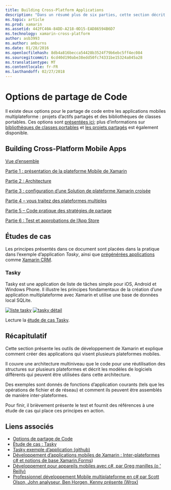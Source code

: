 ```yaml
---
title: Building Cross-Platform Applications
description: "Dans un résumé plus de six parties, cette section décrit comment créer des applications à l’aide de la plateforme de développement Xamarin – permet de comprendre comment Xamarin fonctionne à la conception d’applications mobiles et de test et de déploiement pour les magasins d’applications différentes."
ms.topic: article
ms.prod: xamarin
ms.assetid: 442FC40A-84DD-A218-0D15-EAD86594B6D7
ms.technology: xamarin-cross-platform
author: asb3993
ms.author: amburns
ms.date: 01/28/2016
ms.openlocfilehash: 8db4a816becca54428b3524f79b6ebc5ff4ec084
ms.sourcegitcommit: 6cd40d190abe38edd50fc74331be15324a845a28
ms.translationtype: MT
ms.contentlocale: fr-FR
ms.lasthandoff: 02/27/2018
---
```

# <a name="sharing-code-options"></a>Options de partage de Code

Il existe deux options pour le partage de code entre les applications mobiles multiplateforme : projets d’actifs partagés et des bibliothèques de classes portables. Ces options sont [présentées ici](~/cross-platform/app-fundamentals/code-sharing.md); plus d’informations sur [bibliothèques de classes portables](~/cross-platform/app-fundamentals/pcl.md) et [les projets partagés](~/cross-platform/app-fundamentals/shared-projects.md) est également disponible.

<a name="Sections" />

## <a name="building-cross-platform-mobile-apps"></a>Building Cross-Platform Mobile Apps

 [Vue d’ensemble](~/cross-platform/app-fundamentals/building-cross-platform-applications/part-0-overview.md)

 [Partie 1 : présentation de la plateforme Mobile de Xamarin](~/cross-platform/app-fundamentals/building-cross-platform-applications/part-1-understanding-the-xamarin-mobile-platform.md)

 [Partie 2 : Architecture](~/cross-platform/app-fundamentals/building-cross-platform-applications/part-2-architecture.md)

 [Partie 3 : configuration d’une Solution de plateforme Xamarin croisée](~/cross-platform/app-fundamentals/building-cross-platform-applications/part-3-setting-up-a-xamarin-cross-platform-solution.md)

 [Partie 4 – vous traitez des plateformes multiples](~/cross-platform/app-fundamentals/building-cross-platform-applications/part-4-platform-divergence-abstraction-divergent-implementation.md)

 [Partie 5 – Code pratique des stratégies de partage](~/cross-platform/app-fundamentals/building-cross-platform-applications/part-5-practical-code-sharing-strategies.md)

 [Partie 6 : Test et approbations de l’App Store](~/cross-platform/app-fundamentals/building-cross-platform-applications/part-6-testing-and-app-store-approvals.md)

 <a name="Cross-Platform_Mobile_Application_Case_Studies" />


## <a name="case-studies"></a>Études de cas

Les principes présentés dans ce document sont placées dans la pratique dans l’exemple d’application *Tasky*, ainsi que [prégénérées applications](https://xamarin.com/prebuilt) comme [Xamarin CRM](https://xamarin.com/prebuilt/#xamarincrm).

 <a name="Tasky" />


### <a name="tasky"></a>Tasky

Tasky est une application de liste de tâches simple pour iOS, Android et Windows Phone.
Il illustre les principes fondamentaux de la création d’une application multiplateforme avec Xamarin et utilise une base de données local SQLite.

 [ ![liste tasky](images/iphone-list-sml.png)](images/iphone-list.png) [ ![tasky détail](images/iphone-detail-sml.png)](images/iphone-detail.png)

Lecture la [étude de cas Tasky](~/cross-platform/app-fundamentals/building-cross-platform-applications/case-study-tasky.md).


## <a name="summary"></a>Récapitulatif

Cette section présente les outils de développement de Xamarin et explique comment créer des applications qui visent plusieurs plateformes mobiles.

Il couvre une architecture multiniveau que le code pour une réutilisation des structures sur plusieurs plateformes et décrit les modèles de logiciels différents qui peuvent être utilisées dans cette architecture.

Des exemples sont donnés de fonctions d’application courants (tels que les opérations de fichier et de réseau) et comment ils peuvent être assemblés de manière inter-plateformes.

Pour finir, il brièvement présente le test et fournit des références à une étude de cas qui place ces principes en action.



## <a name="related-links"></a>Liens associés

- [Options de partage de Code](~/cross-platform/app-fundamentals/code-sharing.md)
- [Étude de cas : Tasky](~/cross-platform/app-fundamentals/building-cross-platform-applications/case-study-tasky.md)
- [Tasky exemple d’application (github)](https://developer.xamarin.com/samples/mobile/TaskyPortable/)
- [Développement d’applications mobiles de Xamarin : Inter-plateformes c# et notions de base Xamarin.Forms](http://www.amazon.com/Xamarin-Mobile-Application-Development-Cross-Platform/dp/1484202155/))
- [Développement pour appareils mobiles avec c#, par Greg manilles (o ' Reilly)](http://shop.oreilly.com/product/0636920024002.do)
- [Professionnel développement Mobile multiplateforme en c# par Scott Olson, John analyseur, Ben Horgen, Kenny présente (Wrox)](http://www.wiley.com/WileyCDA/WileyTitle/productCd-1118157702.html)
